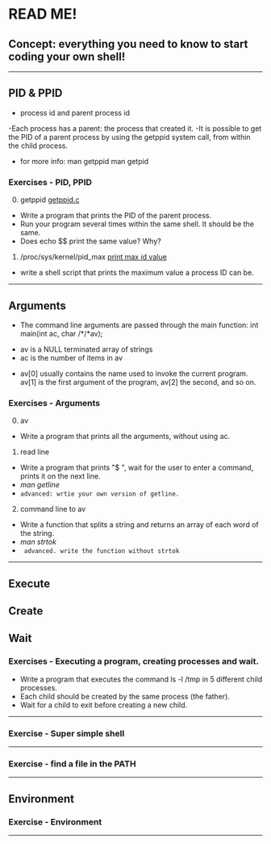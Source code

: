 # **READ ME!** 
## Concept: everything you need to know to start coding your own shell!
-----
## PID & PPID
- process id and parent process id

-Each process has a parent: the process that created it.
-It is possible to get the PID of a parent process by using the getppid system call, from within the child process.

- for more info: 
man getppid
man getpid

### Exercises - PID, PPID
0. getppid [getppid.c](./0-getppid.c)
- Write a program that prints the PID of the parent process.
- Run your program several times within the same shell. It should be the same. 
- Does echo $$ print the same value? Why?
1. /proc/sys/kernel/pid\_max [print max id value](./max_process.sh)
- write a shell script that prints the maximum value a process ID can be.

--------------------------
## Arguments
- The command line arguments are passed through the main function: int main(int ac, char /*/*av);
* av is a NULL terminated array of strings
* ac is the number of items in av
- av[0] usually contains the name used to invoke the current program. av[1] is the first argument of the program, av[2] the second, and so on.
### Exercises - Arguments
0. av
- Write a program that prints all the arguments, without using ac.
1. read line
* Write a program that prints "$ ", wait for the user to enter a command, prints it on the next line.
* _man getline_
* ` advanced: wrtie your own version of getline. `
2. command line to av
- Write a function that splits a string and returns an array of each word of the string.
- _man strtok_
- ` advanced. write the function without strtok`
---------------------------
## Execute
## Create
## Wait
### Exercises - Executing a program, creating processes and wait.
- Write a program that executes the command ls -l /tmp in 5 different child processes. 
- Each child should be created by the same process (the father).
- Wait for a child to exit before creating a new child.

--------------------------------
### Exercise - Super simple shell
---------------------------------
### Exercise - find a file in the PATH
-----------------------------------
## Environment
### Exercise - Environment

-------------------------
